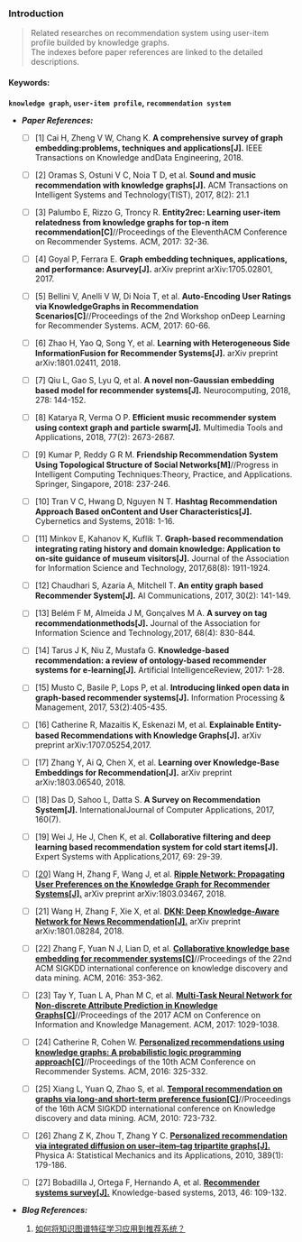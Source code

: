 ### Introduction

> Related researches on recommendation system using user-item profile builded by knowledge graphs.  
> The indexes before paper references are linked to the detailed descriptions. 

 #### Keywords:   
 **`knowledge graph`, `user-item profile`, `recommendation system`**

* _**Paper References:**_

    - [ ] [1] Cai H, Zheng V W, Chang K. **A comprehensive survey of graph embedding:problems, techniques and applications[J].** IEEE Transactions on Knowledge andData Engineering, 2018. 
 
    - [ ] [2] Oramas S, Ostuni V C, Noia T D, et al. **Sound and music recommendation with knowledge graphs[J].** ACM Transactions on Intelligent Systems and Technology(TIST), 2017, 8(2): 21.1
    - [ ] [3] Palumbo E, Rizzo G, Troncy R. **Entity2rec: Learning user-item relatedness from knowledge graphs for top-n item recommendation[C]**//Proceedings of the EleventhACM Conference on Recommender Systems. ACM, 2017: 32-36.
    - [ ] [4] Goyal P, Ferrara E. **Graph embedding techniques, applications, and performance: Asurvey[J].** arXiv preprint arXiv:1705.02801, 2017.
    - [ ] [5] Bellini V, Anelli V W, Di Noia T, et al. **Auto-Encoding User Ratings via KnowledgeGraphs in Recommendation Scenarios[C]**//Proceedings of the 2nd Workshop onDeep Learning for Recommender Systems. ACM, 2017: 60-66.
    - [ ] [6] Zhao H, Yao Q, Song Y, et al. **Learning with Heterogeneous Side InformationFusion for Recommender Systems[J].** arXiv preprint arXiv:1801.02411, 2018.
    - [ ] [7] Qiu L, Gao S, Lyu Q, et al. **A novel non-Gaussian embedding based model for recommender systems[J].** Neurocomputing, 2018, 278: 144-152.
    - [ ] [8] Katarya R, Verma O P. **Efficient music recommender system using context graph and particle swarm[J].** Multimedia Tools and Applications, 2018, 77(2): 2673-2687.
    - [ ] [9] Kumar P, Reddy G R M. **Friendship Recommendation System Using Topological Structure of Social Networks[M]**//Progress in Intelligent Computing Techniques:Theory, Practice, and Applications. Springer, Singapore, 2018: 237-246.
    - [ ] [10] Tran V C, Hwang D, Nguyen N T. **Hashtag Recommendation Approach Based onContent and User Characteristics[J].** Cybernetics and Systems, 2018: 1-16.
    - [ ] [11] Minkov E, Kahanov K, Kuflik T. **Graph-based recommendation integrating rating history   and   domain   knowledge:   Application   to   on-site   guidance   of   museum visitors[J].** Journal of the Association for Information Science and Technology, 2017,68(8): 1911-1924.
    - [ ] [12] Chaudhari S, Azaria A, Mitchell T. **An entity graph based Recommender System[J].** AI Communications, 2017, 30(2): 141-149.
    - [ ] [13] Belém F M, Almeida J M, Gonçalves M A. **A survey on tag recommendationmethods[J].** Journal of the Association for Information Science and Technology,2017, 68(4): 830-844.
    - [ ] [14] Tarus J K, Niu Z, Mustafa G. **Knowledge-based recommendation: a review of ontology-based  recommender  systems  for  e-learning[J].**   Artificial   IntelligenceReview, 2017: 1-28.
    - [ ] [15] Musto C, Basile P, Lops P, et al. **Introducing linked open data in graph-based recommender systems[J].** Information Processing & Management, 2017, 53(2):405-435.
    - [ ] [16] Catherine   R,   Mazaitis   K,   Eskenazi   M,   et   al.   **Explainable   Entity-based Recommendations with  Knowledge  Graphs[J].** arXiv preprint arXiv:1707.05254,2017.
    - [ ] [17] Zhang Y, Ai Q, Chen X, et al. **Learning over Knowledge-Base Embeddings for Recommendation[J].** arXiv preprint arXiv:1803.06540, 2018.
    - [ ] [18] Das D, Sahoo L, Datta S. **A Survey on Recommendation System[J].** InternationalJournal of Computer Applications, 2017, 160(7).
    - [ ] [19] Wei J, He J, Chen K, et al. **Collaborative filtering and deep   learning based recommendation system for cold start items[J].** Expert Systems with Applications,2017, 69: 29-39.
    - [ ] [[20]](https://github.com/BaeSeulki/WhySoMuch/papers/20.md) Wang H, Zhang F, Wang J, et al. [**Ripple Network: Propagating User Preferences on the   Knowledge   Graph   for   Recommender   Systems[J].**](https://arxiv.org/pdf/1803.03467.pdf)   arXiv  preprint arXiv:1803.03467, 2018.
    - [ ] [21] Wang H, Zhang F, Xie X, et al. [**DKN: Deep Knowledge-Aware Network for News Recommendation[J].**](https://arxiv.org/pdf/1801.08284.pdf) arXiv preprint arXiv:1801.08284, 2018.
    - [ ] [22] Zhang F, Yuan N J, Lian D, et al. [**Collaborative knowledge base embedding for recommender systems[C]**](http://delivery.acm.org/10.1145/2940000/2939673/p353-zhang.pdf?ip=49.52.10.52&id=2939673&acc=ACTIVE%20SERVICE&key=BF85BBA5741FDC6E%2E035EACC12F524219%2E4D4702B0C3E38B35%2E4D4702B0C3E38B35&__acm__=1528454536_b305c2113482819f1dc4524cd320ed5b)//Proceedings of the 22nd ACM SIGKDD international conference on knowledge discovery and data mining. ACM, 2016: 353-362.
    - [ ] [23] Tay Y, Tuan L A, Phan M C, et al. [**Multi-Task Neural Network for Non-discrete Attribute Prediction in Knowledge Graphs[C]**](https://arxiv.org/pdf/1708.04828.pdf)//Proceedings of the 2017 ACM on Conference on Information and Knowledge Management. ACM, 2017: 1029-1038.
    - [ ] [24] Catherine R, Cohen W. [**Personalized recommendations using knowledge graphs: A probabilistic logic programming approach[C]**](https://www.cs.cmu.edu/~wcohen/postscript/recsys-2016.pdf)//Proceedings of the 10th ACM Conference on Recommender Systems. ACM, 2016: 325-332.
    - [ ] [25] Xiang L, Yuan Q, Zhao S, et al. [**Temporal recommendation on graphs via long-and short-term preference fusion[C]**](http://delivery.acm.org/10.1145/1840000/1835896/p723-xiang.pdf?ip=49.52.10.52&id=1835896&acc=ACTIVE%20SERVICE&key=BF85BBA5741FDC6E%2E035EACC12F524219%2E4D4702B0C3E38B35%2E4D4702B0C3E38B35&__acm__=1528457192_2c2c70c0630d3b234af779d8f17d1633)//Proceedings of the 16th ACM SIGKDD international conference on Knowledge discovery and data mining. ACM, 2010: 723-732.
    - [ ] [26] Zhang Z K, Zhou T, Zhang Y C. [**Personalized recommendation via integrated diffusion on user–item–tag tripartite graphs[J].**](https://ac.els-cdn.com/S0378437109006839/1-s2.0-S0378437109006839-main.pdf?_tid=6b1de754-6315-4085-8d16-e68ae2dd504f&acdnat=1528435543_5b0126f46db5a05542719eb620321b5d) Physica A: Statistical Mechanics and its Applications, 2010, 389(1): 179-186.
    - [ ] [27] Bobadilla J, Ortega F, Hernando A, et al. [**Recommender systems survey[J].**](https://ac.els-cdn.com/S0950705113001044/1-s2.0-S0950705113001044-main.pdf?_tid=b54a5679-8bd4-4995-b867-5b23bbe2f70e&acdnat=1528436121_26011a64596f83925ad90b3d4edcac85) Knowledge-based systems, 2013, 46: 109-132.

* _**Blog References:**_  
    1.  [如何将知识图谱特征学习应用到推荐系统？](https://mp.weixin.qq.com/s/QO34vyt3uBSKvnYSW0Kumg)

